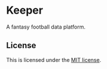 # Keeper

A fantasy football data platform.

## License
This is licensed under the [MIT license](./LICENSE).
